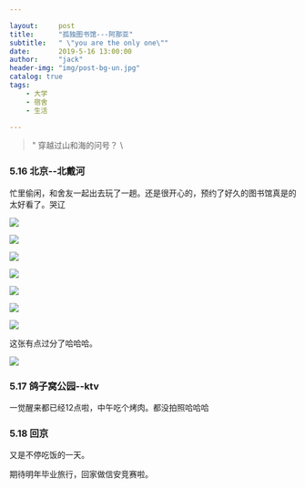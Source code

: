```yaml
---

layout:     post
title:      "孤独图书馆---阿那亚"
subtitle:   " \"you are the only one\""
date:       2019-5-16 13:00:00
author:     "jack"
header-img: "img/post-bg-un.jpg"
catalog: true
tags:
    - 大学
    - 宿舍
    - 生活

---
```


> " 穿越过山和海的问号？ \  

### 5.16 北京--北戴河

忙里偷闲，和舍友一起出去玩了一趟。还是很开心的，预约了好久的图书馆真是的太好看了。哭辽

![](https://jackyanghc-picture.oss-cn-beijing.aliyuncs.com/955822d209db3f48707d1c164106f7c.jpg)

![](https://jackyanghc-picture.oss-cn-beijing.aliyuncs.com/62718716cbcac8489e46800ee422a4c.jpg)

![](https://jackyanghc-picture.oss-cn-beijing.aliyuncs.com/1785560be5176705fe8b0bff1101ca3.jpg)

![](https://jackyanghc-picture.oss-cn-beijing.aliyuncs.com/7dfb8acc302df499a5174d5283d2a88.jpg)

![](https://jackyanghc-picture.oss-cn-beijing.aliyuncs.com/8d081d9a5a542ba2a01835b8d5dc187.jpg)

![](https://jackyanghc-picture.oss-cn-beijing.aliyuncs.com/4275b348ab836633b8b6a7b955ba0de.jpg)

![](https://jackyanghc-picture.oss-cn-beijing.aliyuncs.com/69e7d0afde0bf3ee01a6e127135d670.jpg)

这张有点过分了哈哈哈。

![](https://jackyanghc-picture.oss-cn-beijing.aliyuncs.com/90fff2a3bea3fa94600d2a3fc2089f4.jpg)

### 5.17 鸽子窝公园--ktv

一觉醒来都已经12点啦，中午吃个烤肉。都没拍照哈哈哈

### 5.18 回京

又是不停吃饭的一天。

期待明年毕业旅行，回家做信安竞赛啦。

